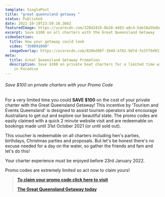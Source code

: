 ```yaml
---
template: SinglePost
title: "great queensland getaway "
status: Published
date: 2021-10-19T23:59:18.366Z
featuredImage: https://ucarecdn.com/320d2419-6b28-4403-a8c4-5ab18a5bdbdc/
excerpt: Save $100 on all charters with the Great Queensland Getaway
videoSection:
  title: How your getaway could look
  video: "350091800"
  imageOverlay: https://ucarecdn.com/820bd98f-3949-4782-9d7d-fe3ff9d931bd/
meta:
  title: Great Queensland Getaway Promotion
  description: Save $100 on private boat charters for a limited time with Sailing
    in Paradise
---
```

###### Save $100 on private charters with your Promo Code

For a very limited time you could **SAVE $100** on the cost of your private charter with the Great Queensland Getaway!    This incentive by 'Tourism and Events Queensland' is designed to assist tourism operators and encourage Australians to get out and explore our beautiful state.   The promo codes are easily claimed with a quick 2 minute website visit and are redeemable on bookings made until 31st October 2021 (or until sold out).  

This voucher is redeemable on all charters including hen's parties, birthdays, Christmas parties and proposals.  But let's be honest there's no excuse needed for a day on the water, so gather the friends and fam and let's do this!

Your charter experience must be enjoyed before 23rd January 2022.  

Promo codes are extremely limited so act now to claim yours!

> **[To claim your promo code click here to visit](https://www.queensland.com/au/en/great-queensland-getaway/south-east-queensland-getaway)**
>
> **[The Great Queensland Getaway today](https://www.queensland.com/au/en/great-queensland-getaway/south-east-queensland-getaway)**